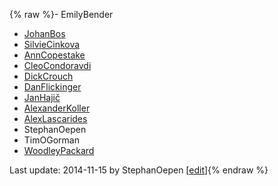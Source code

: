 {% raw %}- EmilyBender
- [JohanBos](/JohanBos)
- [SilvieCinkova](/SilvieCinkova)
- [AnnCopestake](https://delph-in.github.io/docs/garage/AnnCopestake)
- [CleoCondoravdi](/CleoCondoravdi)
- [DickCrouch](/DickCrouch)
- [DanFlickinger](https://delph-in.github.io/docs/garage/DanFlickinger)
- [JanHajič](/JanHaji%C4%8D)
- [AlexanderKoller](https://delph-in.github.io/docs/garage/AlexanderKoller)
- [AlexLascarides](https://delph-in.github.io/docs/garage/AlexLascarides)
- StephanOepen
- TimOGorman
- [WoodleyPackard](/WoodleyPackard)

Last update: 2014-11-15 by StephanOepen [[edit](https://github.com/delph-in/docs/wiki/CcsGroup/_edit)]{% endraw %}